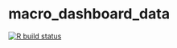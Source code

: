 # macro_dashboard_data

 <!-- badges: start -->
  [![R build status](https://github.com/mattcowgill/macro_dashboard_data/workflows/refresh-data/badge.svg)](https://github.com/mattcowgill/macro_dashboard_data/actions)
  <!-- badges: end -->